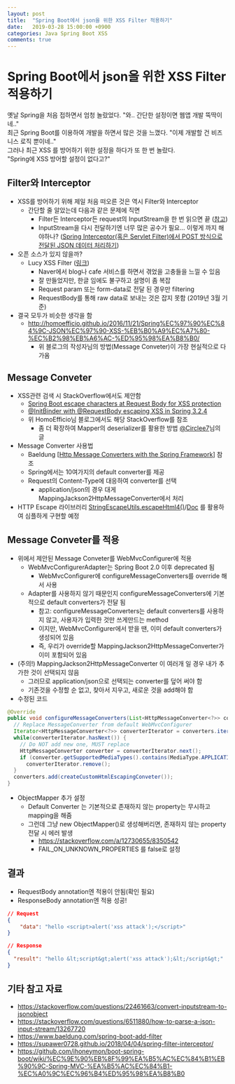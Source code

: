 ```yaml
---
layout: post
title:  "Spring Boot에서 json을 위한 XSS Filter 적용하기"
date:   2019-03-28 15:00:00 +0900
categories: Java Spring Boot XSS
comments: true
---
```


# Spring Boot에서 json을 위한 XSS Filter 적용하기
옛날 Spring을 처음 접하면서 엄청 놀랐었다. "와.. 간단한 설정이면 웹앱 개발 뚝딱이네.."  
최근 Spring Boot를 이용하여 개발을 하면서 많은 것을 느꼈다. "이제 개발할 건 비즈니스 로직 뿐이네.."  
그러나 최근 XSS 를 방어하기 위한 설정을 하다가 또 한 번 놀랐다.  
"Spring에 XSS 방어할 설정이 없다고?"

## Filter와 Interceptor
  * XSS를 방어하기 위해 제일 처음 떠오른 것은 역시 Filter와 Interceptor
    + 간단할 줄 알았는데 다음과 같은 문제에 직면
      - Filter든 Interceptor든 request의 InputStream을 한 번 읽으면 끝 ([참고](https://stackoverflow.com/questions/21193380/get-requestbody-and-responsebody-at-handlerinterceptor))
      - InputStream을 다시 전달하기엔 너무 많은 공수가 필요... 이렇게 까지 해야하나? ([Spring Interceptor(혹은 Servlet Filter)에서 POST 방식으로 전달된 JSON 데이터 처리하기](https://meetup.toast.com/posts/44))
  * 오픈 소스가 있지 않을까?
    + Lucy XSS Filter ([링크](http://naver.github.io/lucy-xss-filter/kr/))
      - Naver에서 blog나 cafe 서비스를 하면서 겪었을 고충들을 느낄 수 있음
      - 잘 만들었지만, 한글 임에도 불구하고 설명이 좀 복잡
      - Request param 또는 form-data로 전달 된 경우만 filtering
      - RequestBody를 통해 raw data로 보내는 것은 잡지 못함 (2019년 3월 기준)
  * 결국 모두가 비슷한 생각을 함
    + http://homoefficio.github.io/2016/11/21/Spring%EC%97%90%EC%84%9C-JSON%EC%97%90-XSS-%EB%B0%A9%EC%A7%80-%EC%B2%98%EB%A6%AC-%ED%95%98%EA%B8%B0/
      - 위 블로그의 작성자님의 방법(Message Conveter)이 가장 현실적으로 다가옴

## Message Conveter
  * XSS관련 검색 시 StackOverflow에서도 제안함
    + [Spring Boot escape characters at Request Body for XSS protection](https://stackoverflow.com/a/55292262/8350542)
    + [@InitBinder with @RequestBody escaping XSS in Spring 3.2.4](https://stackoverflow.com/a/25405385/8350542)
    + 위 HomoEfficio님 블로그에서도 해당 StackOverflow를 참조
      - 좀 더 확장하여 Mapper의 deserializer를 활용한 방법 [@Circlee7](https://medium.com/@circlee7/spring-boot-jackson-json-xss-%EC%B2%98%EB%A6%AC-fdc85a18e9f2)님의 글
  * Message Converter 사용법
    + Baeldung [[Http Message Converters with the Spring Framework](https://www.baeldung.com/spring-httpmessageconverter-rest)] 참조
    + Spring에서는 10여가지의 default converter를 제공
    + Request의 Content-Type에 대응하여 converter를 선택
      - application/json의 경우 대게 MappingJackson2HttpMessageConverter에서 처리
  * HTTP Escape 라이브러리 [StringEscapeUtils.escapeHtml4()](https://howtodoinjava.com/java/string/escape-html-encode-string/)/[Doc](https://commons.apache.org/proper/commons-text/javadocs/api-release/org/apache/commons/text/StringEscapeUtils.html) 를 활용하여 심플하게 구현할 예정

## Message Conveter를 적용
  * 위에서 제안된 Message Conveter를 WebMvcConfigurer에 적용
    + WebMvcConfigurerAdapter는 Spring Boot 2.0 이후 deprecated 됨
      - WebMvcConfigurer에 configureMessageConverters를 override 해서 사용
    + Adapter를 사용하지 않기 때문인지 configureMessageConverters에 기본적으로 default converters가 전달 됨
      - 참고: configureMessageConverters는 default converters를 사용하지 않고, 사용자가 입력한 것만 쓰게만드는 method
      - 이지만, WebMvcConfigurer에서 받을 땐, 이미 default converters가 생성되어 있음
      - 즉, 우리가 override할 MappingJackson2HttpMessageConverter가 이미 포함되어 있음
  * (주의!) MappingJackson2HttpMessageConverter 이 여러개 일 경우 내가 추가한 것이 선택되지 않음
    + 그러므로 application/json으로 선택되는 converter를 덮어 써야 함
    + 기존것을 수정할 순 없고, 찾아서 지우고, 새로운 것을 add해야 함
  * 수정된 코드
  ~~~ java
  @Override
  public void configureMessageConverters(List<HttpMessageConverter<?>> converters) {
    // Replace MessageConverter from default WebMvcConfigurer
    Iterator<HttpMessageConverter<?>> converterIterator = converters.iterator();
    while(converterIterator.hasNext()) {
      // Do NOT add new one, MUST replace
      HttpMessageConverter converter = converterIterator.next();
      if (converter.getSupportedMediaTypes().contains(MediaType.APPLICATION_JSON))
        converterIterator.remove();
    }
    converters.add(createCustomHtmlEscapingConveter());
  }
  ~~~
  * ObjectMapper 추가 설정
    + Default Converter 는 기본적으로 존재하지 않는 property는 무시하고 mapping을 해줌
    + 그런데 그냥 new ObjectMapper()로 생성해버리면, 존재하지 않는 property 전달 시 에러 발생
      - https://stackoverflow.com/a/12730655/8350542
      - FAIL_ON_UNKNOWN_PROPERTIES 를 false로 설정

## 결과
  * RequestBody annotation엔 적용이 안됨(확인 필요)
  * ResponseBody annotation엔 적용 성공!
  ~~~ json
  // Request
  { 
	  "data": "hello <script>alert('xss attack');</script>" 
  }
  
  // Response
  {
    "result": "hello &lt;script&gt;alert('xss attack');&lt;/script&gt;"
  }
  ~~~

## 기타 참고 자료
  * https://stackoverflow.com/questions/22461663/convert-inputstream-to-jsonobject
  * https://stackoverflow.com/questions/6511880/how-to-parse-a-json-input-stream/13267720
  * https://www.baeldung.com/spring-boot-add-filter
  * https://supawer0728.github.io/2018/04/04/spring-filter-interceptor/
  * https://github.com/ihoneymon/boot-spring-boot/wiki/%EC%9E%90%EB%8F%99%EA%B5%AC%EC%84%B1%EB%90%9C-Spring-MVC-%EA%B5%AC%EC%84%B1-%EC%A0%9C%EC%96%B4%ED%95%98%EA%B8%B0
